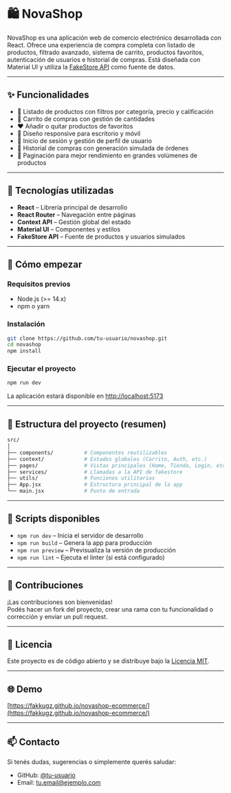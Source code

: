 # 🛍️ NovaShop

NovaShop es una aplicación web de comercio electrónico desarrollada con React. Ofrece una experiencia de compra completa con listado de productos, filtrado avanzado, sistema de carrito, productos favoritos, autenticación de usuarios e historial de compras. Está diseñada con Material UI y utiliza la [FakeStore API](https://fakestoreapi.com/) como fuente de datos.

---

## ✨ Funcionalidades

- 🔎 Listado de productos con filtros por categoría, precio y calificación  
- 🛒 Carrito de compras con gestión de cantidades  
- ❤️ Añadir o quitar productos de favoritos  
- 📱 Diseño responsive para escritorio y móvil  
- 🔐 Inicio de sesión y gestión de perfil de usuario  
- 🧾 Historial de compras con generación simulada de órdenes  
- 🔄 Paginación para mejor rendimiento en grandes volúmenes de productos  

---

## 🧰 Tecnologías utilizadas

- **React** – Librería principal de desarrollo  
- **React Router** – Navegación entre páginas  
- **Context API** – Gestión global del estado  
- **Material UI** – Componentes y estilos  
- **FakeStore API** – Fuente de productos y usuarios simulados  

---

## 🚀 Cómo empezar

### Requisitos previos

- Node.js (>= 14.x)  
- npm o yarn  

### Instalación

```bash
git clone https://github.com/tu-usuario/novashop.git
cd novashop
npm install
```

### Ejecutar el proyecto

```bash
npm run dev
```

La aplicación estará disponible en [http://localhost:5173](http://localhost:5173)

---

## 📁 Estructura del proyecto (resumen)

```bash
src/
│
├── components/          # Componentes reutilizables
├── context/             # Estados globales (Carrito, Auth, etc.)
├── pages/               # Vistas principales (Home, Tienda, Login, etc.)
├── services/            # Llamadas a la API de fakestore
├── utils/               # Funciones utilitarias
├── App.jsx              # Estructura principal de la app
└── main.jsx             # Punto de entrada
```

---

## 🧪 Scripts disponibles

- `npm run dev` – Inicia el servidor de desarrollo  
- `npm run build` – Genera la app para producción  
- `npm run preview` – Previsualiza la versión de producción  
- `npm run lint` – Ejecuta el linter (si está configurado)  

---

## 🙌 Contribuciones

¡Las contribuciones son bienvenidas!  
Podés hacer un fork del proyecto, crear una rama con tu funcionalidad o corrección y enviar un pull request.

---

## 📄 Licencia

Este proyecto es de código abierto y se distribuye bajo la [Licencia MIT](LICENSE).

---

## 🌐 Demo

[https://fakkugz.github.io/novashop-ecommerce/](https://fakkugz.github.io/novashop-ecommerce/)


---

## 📫 Contacto

Si tenés dudas, sugerencias o simplemente querés saludar:

- GitHub: [@tu-usuario](https://github.com/tu-usuario)  
- Email: tu.email@ejemplo.com
